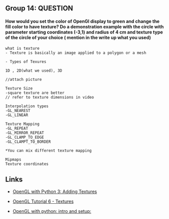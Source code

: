 

## Group 14: QUESTION

#### How would you set the color of OpenGl display to green and change the fill color to have texture? Do a demonstration example with the circle with parameter starting coordinates (-3,1) and radius of 4 cm and texture type of the circle of your choice ( mention in the write up what you used)
```
what is texture
- Texture is basically an image applied to a polygon or a mesh 
```

```
- Types of Texures

1D , 2D(what we used), 3D

//attach picture
```

```
Texture Size
-square texture are better
// refer to texture dimensions in video

```

```
Interpolation types 
-GL_NEAREST
-GL_LINEAR
```

```
Texture Mapping
-GL_REPEAT
-GL_MIRROR_REPEAT
-GL_CLAMP_TO_EDGE
-GL_CLAMPT_TO_BORDER

*You can mix different texture mapping

```

```
Mipmaps
Texture coordinates 

```

## Links
- [OpenGL with Python 3: Adding Textures ](https://www.youtube.com/watch?v=ZK1WyCMK12E&t=180s)

- [OpenGL Tutorial 6 - Textures](https://youtu.be/u-00hjlfMKc)

- [OpenGL with python: intro and setup:](https://www.youtube.com/watch?v=LCK1qdp_HhQ&list=PLn3eTxaOtL2PDnEVNwOgZFm5xYPr4dUoR&index=1&t=10s&pp=iAQB)
